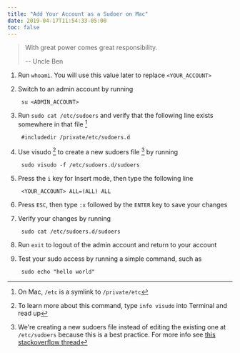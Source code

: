 ```yaml
---
title: "Add Your Account as a Sudoer on Mac"
date: 2019-04-17T11:54:33-05:00
toc: false
---
```


> With great power comes great responsibility.
>
> -- Uncle Ben

<!--more-->

1. Run `whoami`. You will use this value later to replace `<YOUR_ACCOUNT>`
1. Switch to an admin account by running

        su <ADMIN_ACCOUNT>

1. Run `sudo cat /etc/sudoers` and verify that the following line exists somewhere in that file [^private_symlink]

        #includedir /private/etc/sudoers.d

1. Use visudo [^visudo_command] to create a new sudoers file [^why_use_new_file] by running

        sudo visudo -f /etc/sudoers.d/sudoers

1. Press the `i` key for Insert mode, then type the following line

        <YOUR_ACCOUNT> ALL=(ALL) ALL

1. Press `ESC`, then type `:x` followed by the `ENTER` key to save your changes
1. Verify your changes by running

        sudo cat /etc/sudoers.d/sudoers

1. Run `exit` to logout of the admin account and return to your account
1. Test your sudo access by running a simple command, such as

        sudo echo "hello world"

[^private_symlink]: On Mac, `/etc` is a symlink to `/private/etc`

[^visudo_command]: To learn more about this command, type `info visudo` into Terminal and read up

[^why_use_new_file]: We're creating a new sudoers file instead of editing the existing one at `/etc/sudoers` because this is a best practice. For more info see [this stackoverflow thread](https://superuser.com/questions/869144/why-does-the-system-have-etc-sudoers-d-how-should-i-edit-it)
